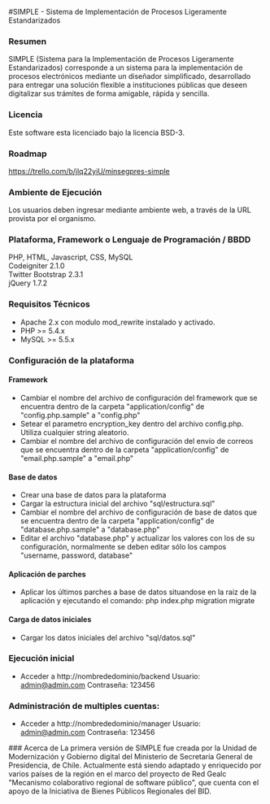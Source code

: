 #SIMPLE - Sistema de Implementación de Procesos Ligeramente Estandarizados


### Resumen
SIMPLE (Sistema para la Implementación de Procesos Ligeramente Estandarizados) corresponde a un sistema para la implementación de procesos electrónicos mediante un diseñador simplificado, desarrollado para entregar una solución flexible a instituciones públicas que deseen digitalizar sus trámites de forma amigable, rápida y sencilla.

### Licencia
Este software esta licenciado bajo la licencia BSD-3.

### Roadmap
https://trello.com/b/jlq22yiU/minsegpres-simple

### Ambiente de Ejecución
Los usuarios deben ingresar mediante ambiente web, a través de la URL provista por el organismo.

### Plataforma, Framework o Lenguaje de Programación / BBDD
PHP, HTML, Javascript, CSS, MySQL  
Codeigniter 2.1.0  
Twitter Bootstrap 2.3.1  
jQuery 1.7.2  

### Requisitos Técnicos
- Apache 2.x con modulo mod_rewrite instalado y activado.
- PHP >= 5.4.x
- MySQL >= 5.5.x

### Configuración de la plataforma
#### Framework
- Cambiar el nombre del archivo de configuración del framework que se encuentra dentro de la carpeta "application/config" de "config.php.sample" a "config.php"
- Setear el parametro encryption_key dentro del archivo config.php. Utiliza cualquier string aleatorio.
- Cambiar el nombre del archivo de configuración del envío de correos que se encuentra dentro de la carpeta "application/config" de "email.php.sample" a "email.php"
#### Base de datos
- Crear una base de datos para la plataforma
- Cargar la estructura inicial del archivo "sql/estructura.sql"
- Cambiar el nombre del archivo de configuración de base de datos que se encuentra dentro de la carpeta "application/config" de "database.php.sample" a "database.php"
- Editar el archivo "database.php" y actualizar los valores con los de su configuración, normalmente se deben editar sólo los campos "username, password, database"
#### Aplicación de parches
- Aplicar los últimos parches a base de datos situandose en la raiz de la aplicación y ejecutando el comando: php index.php migration migrate
#### Carga de datos iniciales
- Cargar los datos iniciales del archivo "sql/datos.sql"

### Ejecución inicial
- Acceder a http://nombrededominio/backend
    Usuario: admin@admin.com
    Contraseña: 123456

### Administración de multiples cuentas:
- Acceder a http://nombrededominio/manager
    Usuario: admin@admin.com
    Contraseña: 123456

### Acerca de
La primera versión de SIMPLE fue creada por la Unidad de Modernización y Gobierno digital del Ministerio de Secretaría General de Presidencia, de Chile. Actualmente está siendo adaptado y enriquecido por varios países de la región en el marco del proyecto de Red Gealc "Mecanismo colaborativo regional de software público", que cuenta con el apoyo de la Iniciativa de Bienes Públicos Regionales del BID.
